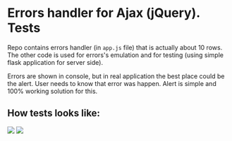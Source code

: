 # Errors handler for Ajax (jQuery). Tests 

Repo contains errors handler (in `app.js` file) that is actually about 10 rows.<br/>
The other code is used for errors's emulation and for testing (using simple flask application for server side).

Errors are shown in console, but in real application the best place could be the alert.
User needs to know that error was happen. Alert is simple and 100% working solution for this.

## How tests looks like:
<img src="http://puu.sh/cAvzd.png"/>

<img src="http://puu.sh/cAv78.png"/>
